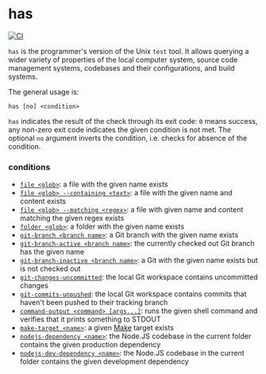 # has

[![CI](https://github.com/kevgo/has/actions/workflows/ci.yml/badge.svg)](https://github.com/kevgo/has/actions/workflows/ci.yml)

`has` is the programmer's version of the Unix `test` tool. It
allows querying a wider variety of properties of the local computer system, source
code management systems, codebases and their configurations, and build systems.

The general usage is:

```
has [no] <condition>
```

`has` indicates the result of the check through its exit code: `0` means
success, any non-zero exit code indicates the given condition is not met. The
optional `no` argument inverts the condition, i.e. checks for absence of the
condition.

### conditions

- [`file <glob>`](features/file-name.feature): a file with the given name exists
- [`file <glob> --containing <text>`](features/file-content.feature): a file with the given name and content exists
- [`file <glob> --matching <regex>`](features/file-content-regex.feature): a file with given name and content matching the given regex exists
- [`folder <glob>`](features/folder.feature): a folder with the given name exists
- [`git-branch <branch name>`](features/git-branch.feature): a Git branch with the given name exists
- [`git-branch-active <branch name>`](features/git-branch-active.feature): the currently checked out Git branch has the given name
- [`git-branch-inactive <branch name>`](features/git-branch-inactive.feature): a Git with the given name exists but is not checked out
- [`git-changes-uncommitted`](features/uncommitted-changes.feature): the local Git workspace contains uncommitted changes
- [`git-commits-unpushed`](features/unpushed-commits.feature): the local Git workspace contains commits that haven't been pushed to their tracking branch
- [`command-output <command> [args...]`](features/command-output.feature): runs the given shell command and verifies that it prints something to STDOUT
- [`make-target <name>`](features/make-target.feature): a given [Make](https://www.gnu.org/software/make) target exists
- [`nodejs-dependency <name>`](features/node-dependency.feature): the Node.JS codebase in the current folder contains the given production dependency
- [`nodejs-dev-dependency <name>`](features/node-dependency.feature): the Node.JS codebase in the current folder contains the given development dependency
